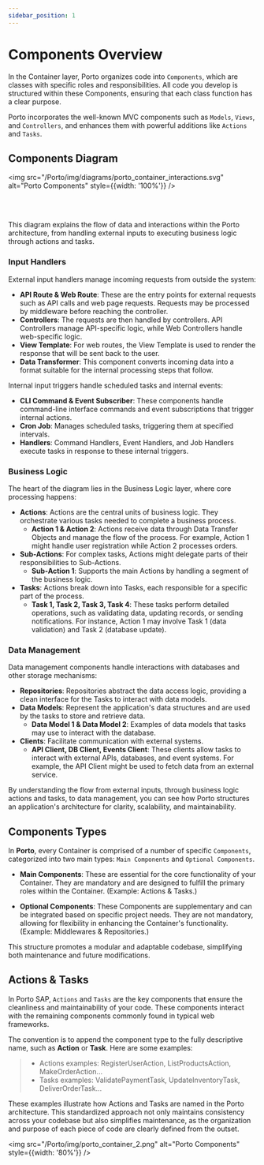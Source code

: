```yaml
---
sidebar_position: 1
---
```


# Components Overview

In the Container layer, Porto organizes code into `Components`, which are classes with specific roles and responsibilities. All code you develop is structured within these Components, ensuring that each class function has a clear purpose. 

Porto incorporates the well-known MVC components such as `Models`, `Views`, and `Controllers`, and enhances them with powerful additions like `Actions` and `Tasks`.

## Components Diagram

<img src="/Porto/img/diagrams/porto_container_interactions.svg" alt="Porto Components" style={{width: '100%'}} />

<br/>
<br/>

This diagram explains the flow of data and interactions within the Porto architecture, from handling external inputs to executing business logic through actions and tasks.

### Input Handlers

External input handlers manage incoming requests from outside the system:
- **API Route & Web Route**: These are the entry points for external requests such as API calls and web page requests. Requests may be processed by middleware before reaching the controller.
- **Controllers**: The requests are then handled by controllers. API Controllers manage API-specific logic, while Web Controllers handle web-specific logic.
- **View Template**: For web routes, the View Template is used to render the response that will be sent back to the user.
- **Data Transformer**: This component converts incoming data into a format suitable for the internal processing steps that follow.


Internal input triggers handle scheduled tasks and internal events:
- **CLI Command & Event Subscriber**: These components handle command-line interface commands and event subscriptions that trigger internal actions.
- **Cron Job**: Manages scheduled tasks, triggering them at specified intervals.
- **Handlers**: Command Handlers, Event Handlers, and Job Handlers execute tasks in response to these internal triggers.

### Business Logic

The heart of the diagram lies in the Business Logic layer, where core processing happens:
- **Actions**: Actions are the central units of business logic. They orchestrate various tasks needed to complete a business process.
    - **Action 1 & Action 2**: Actions receive data through Data Transfer Objects and manage the flow of the process. For example, Action 1 might handle user registration while Action 2 processes orders.
- **Sub-Actions**: For complex tasks, Actions might delegate parts of their responsibilities to Sub-Actions.
    - **Sub-Action 1**: Supports the main Actions by handling a segment of the business logic.
- **Tasks**: Actions break down into Tasks, each responsible for a specific part of the process.
    - **Task 1, Task 2, Task 3, Task 4**: These tasks perform detailed operations, such as validating data, updating records, or sending notifications. For instance, Action 1 may involve Task 1 (data validation) and Task 2 (database update).

### Data Management

Data management components handle interactions with databases and other storage mechanisms:
- **Repositories**: Repositories abstract the data access logic, providing a clean interface for the Tasks to interact with data models.
- **Data Models**: Represent the application's data structures and are used by the tasks to store and retrieve data.
    - **Data Model 1 & Data Model 2**: Examples of data models that tasks may use to interact with the database.
- **Clients**: Facilitate communication with external systems.
    - **API Client, DB Client, Events Client**: These clients allow tasks to interact with external APIs, databases, and event systems. For example, the API Client might be used to fetch data from an external service.

By understanding the flow from external inputs, through business logic actions and tasks, to data management, you can see how Porto structures an application's architecture for clarity, scalability, and maintainability.


## Components Types

In **Porto**, every Container is comprised of a number of specific `Components`, categorized into two main types: `Main Components` and `Optional Components`.

- **Main Components**: These are essential for the core functionality of your Container. They are mandatory and are designed to fulfill the primary roles within the Container. (Example: Actions & Tasks.)

- **Optional Components**: These Components are supplementary and can be integrated based on specific project needs. They are not mandatory, allowing for flexibility in enhancing the Container's functionality. (Example: Middlewares & Repositories.)

This structure promotes a modular and adaptable codebase, simplifying both maintenance and future modifications.


## Actions & Tasks

In Porto SAP, `Actions` and `Tasks` are the key components that ensure the cleanliness and maintainability of your code. These components interact with the remaining components commonly found in typical web frameworks.

The convention is to append the component type to the fully descriptive name, such as **Action** or **Task**. Here are some examples:

> - Actions examples: RegisterUserAction, ListProductsAction, MakeOrderAction...
> - Tasks examples: ValidatePaymentTask, UpdateInventoryTask, DeliverOrderTask...

These examples illustrate how Actions and Tasks are named in the Porto architecture. This standardized approach not only maintains consistency across your codebase but also simplifies maintenance, as the organization and purpose of each piece of code are clearly defined from the outset.


<img src="/Porto/img/porto_container_2.png" alt="Porto Components" style={{width: '80%'}} />

